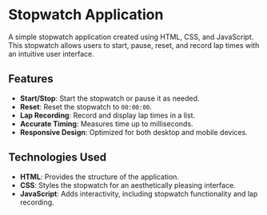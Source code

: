 # Stopwatch Application

A simple  stopwatch application created using HTML, CSS, and JavaScript. This stopwatch allows users to start, pause, reset, and record lap times with an intuitive user interface.

## Features

- **Start/Stop**: Start the stopwatch or pause it as needed.
- **Reset**: Reset the stopwatch to `00:00:00`.
- **Lap Recording**: Record and display lap times in a list.
- **Accurate Timing**: Measures time up to milliseconds.
- **Responsive Design**: Optimized for both desktop and mobile devices.

## Technologies Used

- **HTML**: Provides the structure of the application.
- **CSS**: Styles the stopwatch for an aesthetically pleasing interface.
- **JavaScript**: Adds interactivity, including stopwatch functionality and lap recording.
